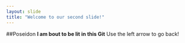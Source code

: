 ```yaml
---
layout: slide
title: "Welcome to our second slide!"
---
```


##Poseidon
**I am bout to be lit in this Git**
Use the left arrow to go back!
